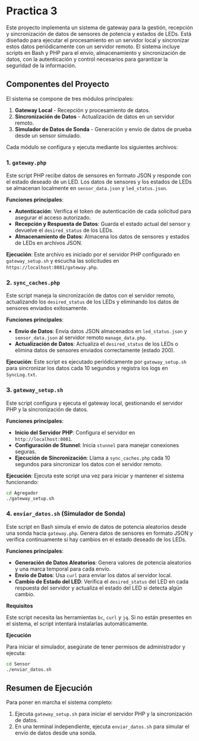 # Practica 3

Este proyecto implementa un sistema de gateway para la gestión, recepción y sincronización de datos de sensores de potencia y estados de LEDs. Está diseñado para ejecutar el procesamiento en un servidor local y sincronizar estos datos periódicamente con un servidor remoto. El sistema incluye scripts en Bash y PHP para el envío, almacenamiento y sincronización de datos, con la autenticación y control necesarios para garantizar la seguridad de la información.

## Componentes del Proyecto

El sistema se compone de tres módulos principales:

1. **Gateway Local** - Recepción y procesamiento de datos.
2. **Sincronización de Datos** - Actualización de datos en un servidor remoto.
3. **Simulador de Datos de Sonda** - Generación y envío de datos de prueba desde un sensor simulado.

Cada módulo se configura y ejecuta mediante los siguientes archivos:

### 1. `gateway.php`

Este script PHP recibe datos de sensores en formato JSON y responde con el estado deseado de un LED. Los datos de sensores y los estados de LEDs se almacenan localmente en `sensor_data.json` y `led_status.json`.

**Funciones principales**:

- **Autenticación**: Verifica el token de autenticación de cada solicitud para asegurar el acceso autorizado.
- **Recepción y Respuesta de Datos**: Guarda el estado actual del sensor y devuelve el `desired_status` de los LEDs.
- **Almacenamiento de Datos**: Almacena los datos de sensores y estados de LEDs en archivos JSON.

**Ejecución**:
Este archivo es iniciado por el servidor PHP configurado en `gateway_setup.sh` y escucha las solicitudes en `https://localhost:8081/gateway.php`.

### 2. `sync_caches.php`

Este script maneja la sincronización de datos con el servidor remoto, actualizando los `desired_status` de los LEDs y eliminando los datos de sensores enviados exitosamente.

**Funciones principales**:

- **Envío de Datos**: Envía datos JSON almacenados en `led_status.json` y `sensor_data.json` al servidor remoto `manage_data.php`.
- **Actualización de Datos**: Actualiza el `desired_status` de los LEDs o elimina datos de sensores enviados correctamente (estado 200).

**Ejecución**:
Este script es ejecutado periódicamente por `gateway_setup.sh` para sincronizar los datos cada 10 segundos y registra los logs en `SyncLog.txt`.

### 3. `gateway_setup.sh`

Este script configura y ejecuta el gateway local, gestionando el servidor PHP y la sincronización de datos.

**Funciones principales**:

- **Inicio del Servidor PHP**: Configura el servidor en `http://localhost:8081`.
- **Configuración de Stunnel**: Inicia `stunnel` para manejar conexiones seguras.
- **Ejecución de Sincronización**: Llama a `sync_caches.php` cada 10 segundos para sincronizar los datos con el servidor remoto.

**Ejecución**:
Ejecuta este script una vez para iniciar y mantener el sistema funcionando:

```bash
cd Agregador
./gateway_setup.sh
```

### 4. `enviar_datos.sh` (Simulador de Sonda)

Este script en Bash simula el envío de datos de potencia aleatorios desde una sonda hacia `gateway.php`. Genera datos de sensores en formato JSON y verifica continuamente si hay cambios en el estado deseado de los LEDs.

**Funciones principales**:

- **Generación de Datos Aleatorios**: Genera valores de potencia aleatorios y una marca temporal para cada envío.
- **Envío de Datos**: Usa `curl` para enviar los datos al servidor local.
- **Cambio de Estado del LED**: Verifica el `desired_status` del LED en cada respuesta del servidor y actualiza el estado del LED si detecta algún cambio.

**Requisitos**

Este script necesita las herramientas `bc`, `curl` y `jq`. Si no están presentes en el sistema, el script intentará instalarlas automáticamente.

**Ejecución**

Para iniciar el simulador, asegúrate de tener permisos de administrador y ejecuta:

```bash
cd Sensor
./enviar_datos.sh
```

## Resumen de Ejecución

Para poner en marcha el sistema completo:

1. Ejecuta `gateway_setup.sh` para iniciar el servidor PHP y la sincronización de datos.
2. En una terminal independiente, ejecuta `enviar_datos.sh` para simular el envío de datos desde una sonda.
